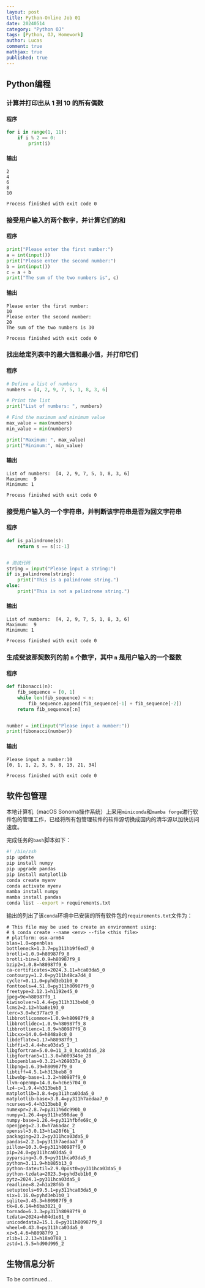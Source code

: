 ```yaml
---
layout: post
title: Python-Online Job 01
date: 20240514
category: "Python OJ"
tags: [Python, OJ, Homework]
author: Lucas
comment: true
mathjax: true
published: true
---
```


## Python编程

### 计算并打印出从 1 到 10 的所有偶数

#### 程序

```python
for i in range(1, 11):
    if i % 2 == 0:
        print(i)
```

#### 输出

```
2
4
6
8
10

Process finished with exit code 0
```

### 接受用户输入的两个数字，并计算它们的和

#### 程序

```python
print("Please enter the first number:")
a = int(input())
print("Please enter the second number:")
b = int(input())
c = a + b
print("The sum of the two numbers is", c)
```

#### 输出

```
Please enter the first number:
10
Please enter the second number:
20
The sum of the two numbers is 30

Process finished with exit code 0
```

### 找出给定列表中的最大值和最小值，并打印它们

#### 程序

```python
# Define a list of numbers
numbers = [4, 2, 9, 7, 5, 1, 8, 3, 6]

# Print the list
print("List of numbers: ", numbers)

# Find the maximum and minimum value
max_value = max(numbers)
min_value = min(numbers)

print("Maximum: ", max_value)
print("Minimum:", min_value)
```

#### 输出

```
List of numbers:  [4, 2, 9, 7, 5, 1, 8, 3, 6]
Maximum:  9
Minimum: 1

Process finished with exit code 0
```

### 接受用户输入的一个字符串，并判断该字符串是否为回文字符串

#### 程序

```python
def is_palindrome(s):
    return s == s[::-1]


# 测试代码
string = input("Please input a string:")
if is_palindrome(string):
    print("This is a palindrome string.")
else:
    print("This is not a palindrome string.")
```

#### 输出

```
List of numbers:  [4, 2, 9, 7, 5, 1, 8, 3, 6]
Maximum:  9
Minimum: 1

Process finished with exit code 0
```

### 生成斐波那契数列的前 `n` 个数字，其中 `n` 是用户输入的一个整数

#### 程序

```python
def fibonacci(n):
    fib_sequence = [0, 1]
    while len(fib_sequence) < n:
        fib_sequence.append(fib_sequence[-1] + fib_sequence[-2])
    return fib_sequence[:n]


number = int(input("Please input a number:"))
print(fibonacci(number))
```

#### 输出

```
Please input a number:10
[0, 1, 1, 2, 3, 5, 8, 13, 21, 34]

Process finished with exit code 0
```

## 软件包管理

本地计算机（macOS Sonoma操作系统）上采用`miniconda`和`mamba forge`进行软件包的管理工作，已经将所有包管理软件的软件源切换成国内的清华源以加快访问速度。

完成任务的`bash`脚本如下：

```bash
#! /bin/zsh
pip update
pip install numpy
pip upgrade pandas
pip install matplotlib
conda create myenv
conda activate myenv
mamba install numpy
mamba install pandas
conda list --export > requirements.txt
```

输出的列出了该`conda`环境中已安装的所有软件包的`requirements.txt`文件为：

```
# This file may be used to create an environment using:
# $ conda create --name <env> --file <this file>
# platform: osx-arm64
blas=1.0=openblas
bottleneck=1.3.7=py311hb9f6ed7_0
brotli=1.0.9=h80987f9_8
brotli-bin=1.0.9=h80987f9_8
bzip2=1.0.8=h80987f9_6
ca-certificates=2024.3.11=hca03da5_0
contourpy=1.2.0=py311h48ca7d4_0
cycler=0.11.0=pyhd3eb1b0_0
fonttools=4.51.0=py311h80987f9_0
freetype=2.12.1=h1192e45_0
jpeg=9e=h80987f9_1
kiwisolver=1.4.4=py311h313beb8_0
lcms2=2.12=hba8e193_0
lerc=3.0=hc377ac9_0
libbrotlicommon=1.0.9=h80987f9_8
libbrotlidec=1.0.9=h80987f9_8
libbrotlienc=1.0.9=h80987f9_8
libcxx=14.0.6=h848a8c0_0
libdeflate=1.17=h80987f9_1
libffi=3.4.4=hca03da5_1
libgfortran=5.0.0=11_3_0_hca03da5_28
libgfortran5=11.3.0=h009349e_28
libopenblas=0.3.21=h269037a_0
libpng=1.6.39=h80987f9_0
libtiff=4.5.1=h313beb8_0
libwebp-base=1.3.2=h80987f9_0
llvm-openmp=14.0.6=hc6e5704_0
lz4-c=1.9.4=h313beb8_1
matplotlib=3.8.4=py311hca03da5_0
matplotlib-base=3.8.4=py311h7aedaa7_0
ncurses=6.4=h313beb8_0
numexpr=2.8.7=py311h6dc990b_0
numpy=1.26.4=py311he598dae_0
numpy-base=1.26.4=py311hfbfe69c_0
openjpeg=2.3.0=h7a6adac_2
openssl=3.0.13=h1a28f6b_1
packaging=23.2=py311hca03da5_0
pandas=2.2.1=py311h7aedaa7_0
pillow=10.3.0=py311h80987f9_0
pip=24.0=py311hca03da5_0
pyparsing=3.0.9=py311hca03da5_0
python=3.11.9=hb885b13_0
python-dateutil=2.9.0post0=py311hca03da5_0
python-tzdata=2023.3=pyhd3eb1b0_0
pytz=2024.1=py311hca03da5_0
readline=8.2=h1a28f6b_0
setuptools=69.5.1=py311hca03da5_0
six=1.16.0=pyhd3eb1b0_1
sqlite=3.45.3=h80987f9_0
tk=8.6.14=h6ba3021_0
tornado=6.3.3=py311h80987f9_0
tzdata=2024a=h04d1e81_0
unicodedata2=15.1.0=py311h80987f9_0
wheel=0.43.0=py311hca03da5_0
xz=5.4.6=h80987f9_1
zlib=1.2.13=h18a0788_1
zstd=1.5.5=hd90d995_2
```

## 生物信息分析

To be continued...

